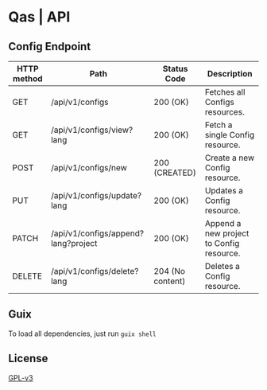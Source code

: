 # Qas | API

## Config Endpoint

| HTTP method | Path                                | Status Code      | Description                              |
| ----------- | ----------------------------------- | ---------------- | ---------------------------------------- |
| GET         | /api/v1/configs                     | 200 (OK)         | Fetches all Configs resources.           |
| GET         | /api/v1/configs/view?lang           | 200 (OK)         | Fetch a single Config resource.          |
| POST        | /api/v1/configs/new                 | 200 (CREATED)    | Create a new Config resource.            |
| PUT         | /api/v1/configs/update?lang         | 200 (OK)         | Updates a Config resource.               |
| PATCH       | /api/v1/configs/append?lang?project | 200 (OK)         | Append a new project to Config resource. |
| DELETE      | /api/v1/configs/delete?lang         | 204 (No content) | Deletes a Config resource.               |

## Guix

To load all dependencies, just run `guix shell`

## License

[GPL-v3](https://www.gnu.org/licenses/gpl-3.0.en.html)
